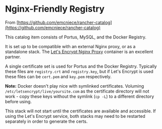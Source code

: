 <h1>Nginx-Friendly Registry</h1>

From [https://github.com/emcniece/rancher-catalog](https://github.com/emcniece/rancher-catalog)

This catalog item consists of Portus, MySQL, and the Docker Registry.

It is set up to be compatible with an external Nginx proxy, or as a standalone stack. The [Let's Encrypt Nginx Proxy](https://github.com/emcniece/rancher-catalog/tree/master/templates/letsencrypt-nginx-proxy/0) container is an excellent partner.

A single certificate set is used for Portus and the Docker Registry. Typically these files are `registry.crt` and `registry.key`, but if Let's Encrypt is used these files can be `cert.pem` and `key.pem` respectively.

<strong>Note:</strong> Docker doesn't play nice with symlinked certificates. Voluming `/etc/letsencrypt/live/yoursite.com` as the certificate directory will not work - copy these keys without the symlink (`cp -L`) to a different directory before using.

This stack will not start until the certificates are available and accessible. If using the Let's Encrypt service, both stacks may need to be restarted separately in order to generate the certs.